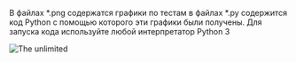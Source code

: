 В файлах *.png содержатся графики по тестам в файлах *.py содержится код Python с помощью которого эти графики были получены. 
Для запуска кода используйте любой интерпретатор Python 3




<img src="https://raw.githubusercontent.com/ViktorVersh/ViktorVersh/refs/heads/main/vgif-ru-37752.avif" alt="The unlimited">

